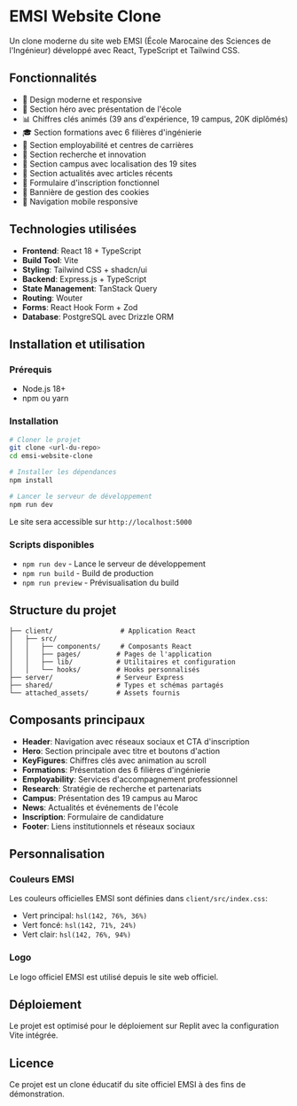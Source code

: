 # EMSI Website Clone

Un clone moderne du site web EMSI (École Marocaine des Sciences de l'Ingénieur) développé avec React, TypeScript et Tailwind CSS.

## Fonctionnalités

- 🎨 Design moderne et responsive
- 🏫 Section héro avec présentation de l'école
- 📊 Chiffres clés animés (39 ans d'expérience, 19 campus, 20K diplômés)
- 🎓 Section formations avec 6 filières d'ingénierie
- 💼 Section employabilité et centres de carrières
- 🔬 Section recherche et innovation
- 🏢 Section campus avec localisation des 19 sites
- 📰 Section actualités avec articles récents
- 📝 Formulaire d'inscription fonctionnel
- 🍪 Bannière de gestion des cookies
- 📱 Navigation mobile responsive

## Technologies utilisées

- **Frontend**: React 18 + TypeScript
- **Build Tool**: Vite
- **Styling**: Tailwind CSS + shadcn/ui
- **Backend**: Express.js + TypeScript
- **State Management**: TanStack Query
- **Routing**: Wouter
- **Forms**: React Hook Form + Zod
- **Database**: PostgreSQL avec Drizzle ORM

## Installation et utilisation

### Prérequis
- Node.js 18+ 
- npm ou yarn

### Installation
```bash
# Cloner le projet
git clone <url-du-repo>
cd emsi-website-clone

# Installer les dépendances
npm install

# Lancer le serveur de développement
npm run dev
```

Le site sera accessible sur `http://localhost:5000`

### Scripts disponibles
- `npm run dev` - Lance le serveur de développement
- `npm run build` - Build de production
- `npm run preview` - Prévisualisation du build

## Structure du projet

```
├── client/                 # Application React
│   ├── src/
│   │   ├── components/     # Composants React
│   │   ├── pages/         # Pages de l'application
│   │   ├── lib/           # Utilitaires et configuration
│   │   └── hooks/         # Hooks personnalisés
├── server/                # Serveur Express
├── shared/                # Types et schémas partagés
└── attached_assets/       # Assets fournis
```

## Composants principaux

- **Header**: Navigation avec réseaux sociaux et CTA d'inscription
- **Hero**: Section principale avec titre et boutons d'action
- **KeyFigures**: Chiffres clés avec animation au scroll
- **Formations**: Présentation des 6 filières d'ingénierie
- **Employability**: Services d'accompagnement professionnel
- **Research**: Stratégie de recherche et partenariats
- **Campus**: Présentation des 19 campus au Maroc
- **News**: Actualités et événements de l'école
- **Inscription**: Formulaire de candidature
- **Footer**: Liens institutionnels et réseaux sociaux

## Personnalisation

### Couleurs EMSI
Les couleurs officielles EMSI sont définies dans `client/src/index.css`:
- Vert principal: `hsl(142, 76%, 36%)`
- Vert foncé: `hsl(142, 71%, 24%)`
- Vert clair: `hsl(142, 76%, 94%)`

### Logo
Le logo officiel EMSI est utilisé depuis le site web officiel.

## Déploiement

Le projet est optimisé pour le déploiement sur Replit avec la configuration Vite intégrée.

## Licence

Ce projet est un clone éducatif du site officiel EMSI à des fins de démonstration.